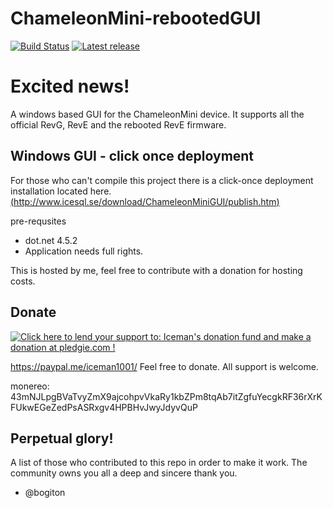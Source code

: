 # ChameleonMini-rebootedGUI
[![Build Status](https://travis-ci.org/iceman1001/ChameleonMini-rebootedGUI.svg?branch=master)](https://travis-ci.org/iceman1001/ChameleonMini-rebootedGUI)
[![Latest release](https://img.shields.io/github/release/iceman1001/ChameleonMini-rebootedGUI.svg)](https://github.com/iceman1001/ChameleonMini-rebootedGUI/releases/latest)

# Excited news!
A windows based GUI for the ChameleonMini device. It supports all the official RevG, RevE and the rebooted RevE firmware.

## Windows GUI - click once deployment
For those who can't compile this project there is a click-once deployment installation located here.
[(http://www.icesql.se/download/ChameleonMiniGUI/publish.htm)](http://www.icesql.se/download/ChameleonMiniGUI/publish.htm)

pre-requsites
* dot.net 4.5.2
* Application needs full rights.

This is hosted by me,  feel free to contribute with a donation for hosting costs.


## Donate
<a href='https://pledgie.com/campaigns/35206'><img alt='Click here to lend your support to: Iceman&#x27;s donation fund and make a donation at pledgie.com !' src='https://pledgie.com/campaigns/35206.png?skin_name=chrome' border='0' ></a>

https://paypal.me/iceman1001/ Feel free to donate. All support is welcome.

monereo:  43mNJLpgBVaTvyZmX9ajcohpvVkaRy1kbZPm8tqAb7itZgfuYecgkRF36rXrKFUkwEGeZedPsASRxgv4HPBHvJwyJdyvQuP



## Perpetual glory!

A list of those who contributed to this repo in order to make it work. The community owns you all a deep and sincere thank you.
-  @bogiton
